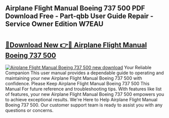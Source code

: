 ## Airplane Flight Manual Boeing 737 500 PDF Download Free - Part-qbb User Guide Repair - Service Owner Edition W7EAU

# <h2><a href="http://bc6113.oget.top/?id=Airplane+Flight+Manual+Boeing+737+500">🔗Download New 👉🔴 Airplane Flight Manual Boeing 737 500</a></h2>

[![Airplane Flight Manual Boeing 737 500 new download](https://i.imgur.com/5g1atiW.png)](http://bc6113.oget.top/?id=Airplane+Flight+Manual+Boeing+737+500)
Your Reliable Companion This user manual provides a dependable guide to operating and maintaining your new Airplane Flight Manual Boeing 737 500 with confidence. Please Keep Airplane Flight Manual Boeing 737 500 This Manual For future reference and troubleshooting tips. With features like list of features, your new Airplane Flight Manual Boeing 737 500 empowers you to achieve exceptional results. We're Here to Help Airplane Flight Manual Boeing 737 500. Our customer support team is ready to assist you with any questions or concerns.
